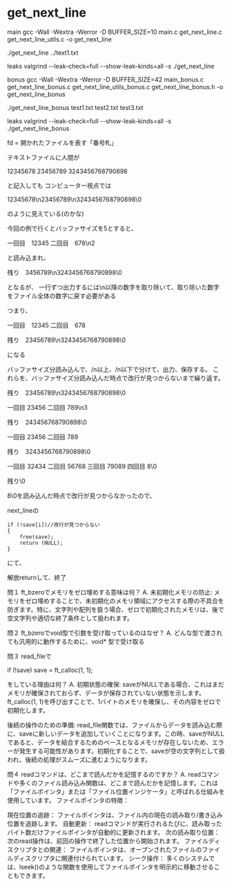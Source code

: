 # get_next_line

main
gcc -Wall -Wextra -Werror -D BUFFER_SIZE=10 main.c get_next_line.c get_next_line_utils.c -o get_next_line

./get_next_line ../text1.txt

leaks
valgrind --leak-check=full --show-leak-kinds=all -s ./get_next_line


bonus
gcc -Wall -Wextra -Werror -D BUFFER_SIZE=42 main_bonus.c get_next_line_bonus.c get_next_line_utils_bonus.c get_next_line_bonus.h -o get_next_line_bonus

./get_next_line_bonus test1.txt test2.txt test3.txt

leaks
valgrind --leak-check=full --show-leak-kinds=all -s ./get_next_line_bonus



fd = 開かれたファイルを表す「番号札」


テキストファイルに人間が

12345678
23456789
3243456768790898

と記入しても
コンピューター視点では

12345678\n23456789\n3243456768790898\0

のように見えている(のかな)

今回の例で行くとバッファサイズを5とすると、

一回目　12345
二回目　678\n2

と読み込まれ、

残り　3456789\n3243456768790898\0

となるが、
一行ずつ出力するには\n以降の数字を取り除いて、取り除いた数字をファイル全体の数字に戻す必要がある

つまり、

一回目　12345
二回目　678

残り　23456789\n3243456768790898\0

になる

バッファサイズ分読み込んで、/n以上、/n以下で分けて、出力、保存する。
これらを、バッファサイズ分読み込んだ時点で改行が見つからないまで繰り返す。

残り　23456789\n3243456768790898\0

一回目 23456
二回目 789\n3

残り　243456768790898\0

一回目 23456
二回目 789

残り　3243456768790898\0

一回目 32434
二回目 56768
三回目 79089
四回目 8\0

残り\0

8\0を読み込んだ時点で改行が見つからなかったので、

next_lineの

	if (!save[i])//改行が見つからない
	{
		free(save);
		return (NULL);
	}

にて、

解放returnして、終了


問１
ft_bzeroでメモリをゼロ埋めする意味は何？
A.
未初期化メモリの防止:
メモリをゼロ埋めすることで、未初期化のメモリ領域にアクセスする際の不具合を防ぎます。特に、文字列や配列を扱う場合、ゼロで初期化されたメモリは、後で空文字列や適切な終了条件として扱われます。

問２
ft_bzeroでvoid型で引数を受け取っているのはなぜ？
A.
どんな型で渡されても汎用的に動作するために、void* 型で受け取る


問３
read_fileで

if (!save)
		save = ft_calloc(1, 1);

をしている理由は何？
A.
初期状態の確保:
saveがNULLである場合、これはまだメモリが確保されておらず、データが保存されていない状態を示します。ft_calloc(1, 1)を呼び出すことで、1バイトのメモリを確保し、その内容をゼロで初期化します。

後続の操作のための準備:
read_file関数では、ファイルからデータを読み込む際に、saveに新しいデータを追加していくことになります。この時、saveがNULLであると、データを結合するためのベースとなるメモリが存在しないため、エラーが発生する可能性があります。初期化することで、saveが空の文字列として扱われ、後続の処理がスムーズに進むようになります。

問４
readコマンドは、どこまで読んだかを記憶するのですか？
A.
readコマンドや多くのファイル読み込み関数は、どこまで読んだかを記憶します。これは「ファイルポインタ」または「ファイル位置インジケータ」と呼ばれる仕組みを使用しています。
ファイルポインタの特徴：

現在位置の追跡：
ファイルポインタは、ファイル内の現在の読み取り/書き込み位置を追跡します。
自動更新：
readコマンドが実行されるたびに、読み取ったバイト数だけファイルポインタが自動的に更新されます。
次の読み取り位置：
次のread操作は、前回の操作で終了した位置から開始されます。
ファイルディスクリプタとの関連：
ファイルポインタは、オープンされたファイルのファイルディスクリプタに関連付けられています。
シーク操作：
多くのシステムでは、lseek()のような関数を使用してファイルポインタを明示的に移動させることもできます。